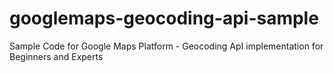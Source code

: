 # googlemaps-geocoding-api-sample
Sample Code for Google Maps Platform - Geocoding ApI implementation for Beginners and Experts 
